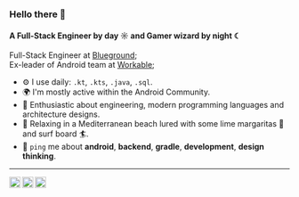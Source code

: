 ### Hello there 👋

#### A Full-Stack Engineer by day ☼ and Gamer wizard by night ☾

Full-Stack Engineer at [Blueground](https://www.theblueground.com/);<br>
Ex-leader of Android team at [Workable](https://www.workable.com/);

- ⚙️ I use daily: `.kt`, `.kts`, `.java`, `.sql`.
- 🌍 I'm mostly active within the Android Community.
- 💯 Enthusiastic about engineering, modern programming languages and architecture designs.
- 🍹 Relaxing in a Mediterranean beach lured with some lime margaritas 🍹 and surf board 🏄.
- 💬 `ping` me about **android**, **backend**, **gradle**, **development**, **design thinking**.

----

<a href="https://www.linkedin.com/in/charalampakisvasilis">
  <img align="left" alt="Vasilis' LinkedIn" width="20px" src="https://simpleicons.now.sh/linkedin/495f7e" />
</a>
<a href="https://twitter.com/charbgr">
  <img align="left" alt="Vasilis' Twitter" width="20px" src="https://simpleicons.now.sh/twitter/495f7e" />
</a>
<a href="https://medium.com/@charbgr">
  <img align="left" alt="Vasilis' Medium" width="20px" src="https://simpleicons.now.sh/medium/495f7e" />
</a>
